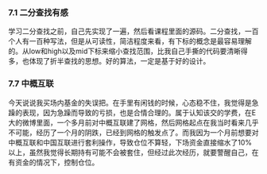 ### 7.1 二分查找有感
学习二分查找之前，自己先实现了一遍，然后看课程里面的源码。二分查找，一百个人有一百种写法，但是从可读性，简洁程度来看，有下标的概念是最容易理解的。从low和high以及mid下标来缩小查找范围，比我自己手撕的代码要清晰得多，也体现了折半查找的思想。好的算法，一定是基于好的设计。

### 7.7 中概互联
今天说说我买场内基金的失误把。在手里有闲钱的时候，心态稳不住，我觉得是急躁的表现，因为急躁而导致的亏损，也是合情合理的。属于认知该交的学费，在E大的微博里面，一个多月前对中概互联建了网格，然后网格起点在我当时看来几乎不可能，经历了一个月的阴跌，已经到网格的触发点了。而我因为一个月前想要对中概互联和中国互联进行套利操作，导致仓位不算轻，下场资金直接缩水了10%以上，虽然我觉得长期持有可能不会被套住，但经过此次经历，就要警醒自己，在有资金的情况下，控制仓位。